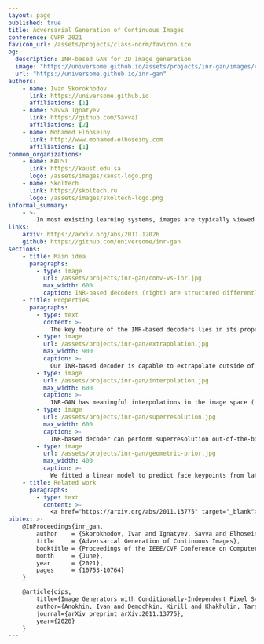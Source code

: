 ```yaml
---
layout: page
published: true
title: Adversarial Generation of Continuous Images
conference: CVPR 2021
favicon_url: /assets/projects/class-norm/favicon.ico
og:
  description: INR-based GAN for 2D image generation
  image: "https://universome.github.io/assets/projects/inr-gan/images/conv-vs-inr.jpg"
  url: "https://universome.github.io/inr-gan"
authors:
    - name: Ivan Skorokhodov
      link: https://universome.github.io
      affiliations: [1]
    - name: Savva Ignatyev
      link: https://github.com/SavvaI
      affiliations: [2]
    - name: Mohamed Elhoseiny
      link: http://www.mohamed-elhoseiny.com
      affiliations: [1]
common_organizations:
    - name: KAUST
      link: https://kaust.edu.sa
      logo: /assets/images/kaust-logo.png
    - name: Skoltech
      link: https://skoltech.ru
      logo: /assets/images/skoltech-logo.png
informal_summary:
    - >-
        In most existing learning systems, images are typically viewed as 2D pixel arrays. However, in another paradigm gaining popularity, a 2D image is represented as an implicit neural representation (INR) — an MLP that predicts an RGB pixel value given its \((x,y)\) coordinate. In this paper, we propose two novel architectural techniques for building INR-based image decoders: factorized multiplicative modulation and multi-scale INRs, and use them to build a state-of-the-art continuous image GAN. Previous attempts to adapt INRs for image generation were limited to MNIST-like datasets and do not scale to complex real-world data. Our proposed INR-GAN architecture improves the performance of continuous image generators by several times, greatly reducing the gap between continuous image GANs and pixel-based ones. Apart from that, we explore several exciting properties of the INR-based decoders, like out-of-the-box superresolution, meaningful image-space interpolation, accelerated inference of low-resolution images, an ability to extrapolate outside of image boundaries, and strong geometric prior.
links:
    arxiv: https://arxiv.org/abs/2011.12026
    github: https://github.com/universome/inr-gan
sections:
    - title: Main idea
      paragraphs:
        - type: image
          url: /assets/projects/inr-gan/conv-vs-inr.jpg
          max_width: 600
          caption: INR-based decoders (right) are structured differently from the convolutional ones (left). They are composed of a hypernetwork (a neural network which generates parameters for another neural network) and an MLP which produces an RGB value from the pixel coordinate. In our work, we introduced two techniques to make this parametrization much more efficient.
    - title: Properties
      paragraphs:
        - type: text
          content: >-
            The key feature of the INR-based decoders lies in its properties. In our paper, we explore several of them: image extrapolation, superresolution, meaningful interpolation, strong geometric prior and others.
        - type: image
          url: /assets/projects/inr-gan/extrapolation.jpg
          max_width: 900
          caption: >-
            Our INR-based decoder is capable to extrapolate outside of image boundaries without being trained to do so. Originally we thought that we were the first to show this, after the submission we found that in the <a href="https://hubert0527.github.io/COCO-GAN">COCO-GAN</a> paper authors demonstrated the same property.
        - type: image
          url: /assets/projects/inr-gan/interpolation.jpg
          max_width: 600
          caption: >-
            INR-GAN has meaningful interpolations in the image space (i.e. in the parameter space of the INRs)
        - type: image
          url: /assets/projects/inr-gan/superresolution.jpg
          max_width: 600
          caption: >-
            INR-based decoder can perform superresolution out-of-the-box by evaluating on a denser coordinate grid.
        - type: image
          url: /assets/projects/inr-gan/geometric-prior.jpg
          max_width: 400
          caption: >-
            We fitted a linear model to predict face keypoints from latent codes and observed that for INR-GAN, achieves much better performance than for StyleGAN2. This shows that the keypoints (and hence other geometric information) is encoded in a less entangled form in INR-GAN.
    - title: Related work
      paragraphs:
        - type: text
          content: >-
            <a href="https://arxiv.org/abs/2011.13775" target="_blank">CIPS</a> is a contemporary work which also builds a large-scale INR-based GAN for image generation.
bibtex: >-
    @InProceedings{inr_gan,
        author    = {Skorokhodov, Ivan and Ignatyev, Savva and Elhoseiny, Mohamed},
        title     = {Adversarial Generation of Continuous Images},
        booktitle = {Proceedings of the IEEE/CVF Conference on Computer Vision and Pattern Recognition (CVPR)},
        month     = {June},
        year      = {2021},
        pages     = {10753-10764}
    }

    @article{cips,
        title={Image Generators with Conditionally-Independent Pixel Synthesis},
        author={Anokhin, Ivan and Demochkin, Kirill and Khakhulin, Taras and Sterkin, Gleb and Lempitsky, Victor and Korzhenkov, Denis},
        journal={arXiv preprint arXiv:2011.13775},
        year={2020}
    }
---
```

